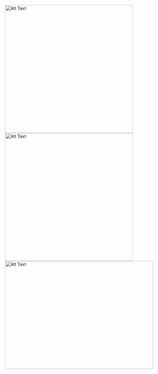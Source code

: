 <img src="https://github.com/lexiskernel/planetary_photography/blob/main/moon_moon_ring_planets.jpg" alt="Alt Text" width="415" height="415">

<img src="https://github.com/lexiskernel/planetary_photography/blob/main/planets_andromeda_orion_moon.jpg" alt="Alt Text" width="415" height="415">

<img src="https://github.com/lexiskernel/planetary_photography/blob/main/planets_pleiades.jpg" alt="Alt Text" width="480" height="350">
